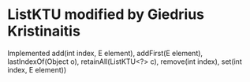 # ListKTU modified by Giedrius Kristinaitis 

Implemented add(int index, E element), addFirst(E element), lastIndexOf(Object o), retainAll(ListKTU<?> c), remove(int index), set(int index, E element))

